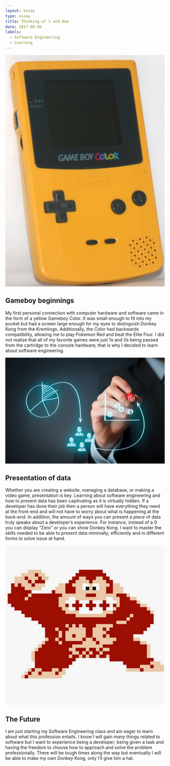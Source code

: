 ```yaml
---
layout: essay
type: essay
title: Thinking of 1 and One
date: 2017-08-30
labels:
  - Software Engineering
  - Learning
---
```


<img class="ui tiny left circular floated image" src="../images/gameboy.jpg">


## Gameboy beginnings

My first personal connection with computer hardware and software came in the form of a yellow Gameboy Color. It was small enough to fit into my pocket but had a screen large enough for my eyes to distinguish Donkey Kong from the Kremlings. Additionally, the Color had backwards compatibility, allowing me to play Pokemon Red and beat the Elite Four. I did not realize that all of my favorite games were just 1s and 0s being passed from the cartridge to the console hardware; that is why I decided to learn about software engineering.

<img class="ui tiny left circular floated image" src="../images/present.jpg">

## Presentation of data 

Whether you are creating a website, managing a database, or making a video game, presentation is key. Learning about software engineering and how to present data has been captivating as it is virtually hidden. If a developer has done their job then a person will have everything they need at the front-end and will not have to worry about what is happening at the back-end. In addition, the amount of ways you can present a piece of data truly speaks about a developer’s experience. For instance, instead of a 0 you can display “Zero” or you can show Donkey Kong. I want to master the skills needed to be able to present data minimally, efficiently and in different forms to solve issue at hand. 

<img class="ui tiny left circular floated image" src="../images/dk.jpg">


## The Future

I am just starting my Software Engineering class and am eager to learn about what this profession entails. I know I will gain many things related to software but I want to experience being a developer; being given a task and having the freedom to choose how to approach and solve the problem professionally. There will be tough times along the way but eventually I will be able to make my own Donkey Kong, only I’ll give him a hat.
